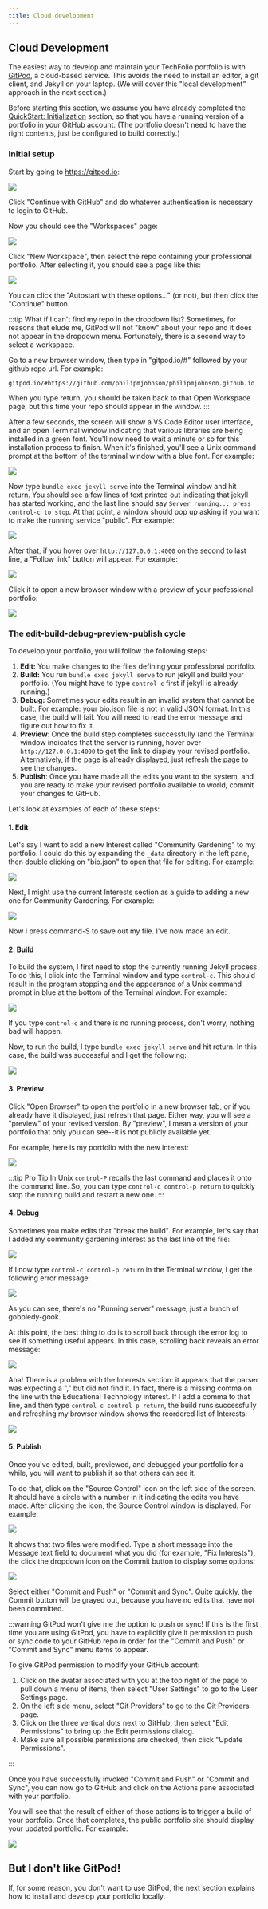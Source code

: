```yaml
---
title: Cloud development
---
```


## Cloud Development

The easiest way to develop and maintain your TechFolio portfolio is with [GitPod](https://gitpod.io), a cloud-based service. This avoids the need to install an editor, a git client, and Jekyll on your laptop. (We will cover this "local development" approach in the next section.)

Before starting this section, we assume you have already completed the [QuickStart: Initialization](/docs/quick-start/initialization.html) section, so that you have a running version of a portfolio in your GitHub account. (The portfolio doesn't need to have the right contents, just be configured to build correctly.)

### Initial setup

Start by going to <https://gitpod.io>:

![](/img/user-guide/cloud-1.png)

Click "Continue with GitHub" and do whatever authentication is necessary to login to GitHub.

Now you should see the "Workspaces" page:

![](/img/user-guide/cloud-2.png)

Click "New Workspace", then select the repo containing your professional portfolio. After selecting it, you should see a page like this:

![](/img/user-guide/cloud-3.png)

You can click the "Autostart with these options..." (or not), but then click the "Continue" button.

:::tip What if I can't find my repo in the dropdown list?
Sometimes, for reasons that elude me, GitPod will not "know" about your repo and it does not appear in the dropdown menu.  Fortunately, there is a second way to select a workspace.

Go to a new browser window, then type in "gitpod.io/#" followed by your github repo url. For example:

```
gitpod.io/#https://github.com/philipmjohnson/philipmjohnson.github.io
```

When you type return, you should be taken back to that Open Workspace page, but this time your repo should appear in the window.
:::

After a few seconds, the screen will show a VS Code Editor user interface, and an open Terminal window indicating that various libraries are being installed in a green font. You'll now need to wait a minute or so for this installation process to finish. When it's finished, you'll see a Unix command prompt at the bottom of the terminal window with a blue font. For example:

![](/img/user-guide/cloud-4.png)

Now type `bundle exec jekyll serve` into the Terminal window and hit return. You should see a few lines of text printed out indicating that jekyll has started working, and the last line should say `Server running... press control-c to stop`. At that point, a window should pop up asking if you want to make the running service "public".  For example:

![](/img/user-guide/cloud-5.png)

After that, if you hover over `http://127.0.0.1:4000` on the second to last line, a "Follow link" button will appear. For example:

![](/img/user-guide/cloud-6.png)

Click it to open a new browser window with a preview of your professional portfolio:

![](/img/user-guide/cloud-7.png)

### The edit-build-debug-preview-publish cycle

To develop your portfolio, you will follow the following steps:

1. **Edit:**  You make changes to the files defining your professional portfolio.
2. **Build:** You run `bundle exec jekyll serve` to run jekyll and build your portfolio. (You might have to type `control-c` first if jekyll is already running.)
3. **Debug:** Sometimes your edits result in an invalid system that cannot be built. For example: your bio.json file is not in valid JSON format. In this case, the build will fail. You will need to read the error message and figure out how to fix it.
4. **Preview**: Once the build step completes successfully (and the Terminal window indicates that the server is running, hover over `http://127.0.0.1:4000` to get the link to display your revised portfolio. Alternatively, if the page is already displayed, just refresh the page to see the changes. 
5. **Publish**: Once you have made all the edits you want to the system, and you are ready to make your revised portfolio available to world, commit your changes to GitHub. 

Let's look at examples of each of these steps:

#### 1. Edit

Let's say I want to add a new Interest called "Community Gardening" to my portfolio. I could do this by expanding the `_data` directory in the left pane, then double clicking on "bio.json" to open that file for editing. For example:

![](/img/user-guide/cloud-8.png)

Next, I might use the current Interests section as a guide to adding a new one for Community Gardening. For example:

![](/img/user-guide/cloud-9.png)

Now I press command-S to save out my file. I've now made an edit.

#### 2. Build

To build the system, I first need to stop the currently running Jekyll process. To do this, I click into the Terminal window and type `control-c`. This should result in the program stopping and the appearance of a Unix command prompt in blue at the bottom of the Terminal window. For example:

![](/img/user-guide/cloud-10.png) 

If you type `control-c` and there is no running process, don't worry, nothing bad will happen.

Now, to run the build, I type `bundle exec jekyll serve` and hit return. In this case, the build was successful and I get the following:

![](/img/user-guide/cloud-11.png) 

#### 3. Preview

Click "Open Browser" to open the portfolio in a new browser tab, or if you already have it displayed, just refresh that page. Either way, you will see a "preview" of your revised version. By "preview", I mean a version of your portfolio that only you can see--it is not publicly available yet.

For example, here is my portfolio with the new interest:

![](/img/user-guide/cloud-12.png) 

:::tip Pro Tip
In Unix `control-P` recalls the last command and places it onto the command line. So, you can type `control-c control-p return` to quickly stop the running build and restart a new one.
:::

#### 4. Debug

Sometimes you make edits that "break the build".  For example, let's say that I added my community gardening interest as the last line of the file:

![](/img/user-guide/cloud-13.png) 

If I now type `control-c control-p return` in the Terminal window, I get the following error message:

![](/img/user-guide/cloud-14.png) 

As you can see, there's no "Running server" message, just a bunch of gobbledy-gook.

At this point, the best thing to do is to scroll back through the error log to see if something useful appears. In this case, scrolling back reveals an  error message:

![](/img/user-guide/cloud-15.png) 

Aha! There is a problem with the Interests section: it appears that the parser was expecting a "," but did not find it. In fact, there is a missing comma on the line with the Educational Technology interest. If I add a comma to that line, and then type `control-c control-p return`, the build runs successfully and refreshing my browser window shows the reordered list of Interests:

![](/img/user-guide/cloud-16.png) 

#### 5. Publish

Once you've edited, built, previewed, and debugged your portfolio for a while, you will want to publish it so that others can see it. 

To do that, click on the "Source Control" icon on the left side of the screen. It should have a circle with a number in it indicating the edits you have made. After clicking the icon, the Source Control window is displayed. For example:

![](/img/user-guide/cloud-17.png) 

It shows that two files were modified. Type a short message into the Message text field to document what you did (for example, "Fix Interests"), the click the dropdown icon on the Commit button to display some options:

![](/img/user-guide/cloud-18.png)

Select either "Commit and Push" or "Commit and Sync". Quite quickly, the Commit button will be grayed out, because you have no edits that have not been committed. 

:::warning GitPod won't give me the option to push or sync!
If this is the first time you are using GitPod, you have to explicitly give it permission to push or sync code to your GitHub repo in order for the "Commit and Push" or "Commit and Sync" menu items to appear. 

To give GitPod permission to modify your GitHub account:

1. Click on the avatar associated with you at the top right of the page to pull down a menu of items, then select "User Settings" to go to the User Settings page.
2. On the left side menu, select "Git Providers" to go to the Git Providers page.
3. Click on the three vertical dots next to GitHub, then select "Edit Permissions" to bring up the Edit permissions dialog.
4. Make sure all possible permissions are checked, then click "Update Permissions".

:::

Once you have successfully invoked "Commit and Push" or "Commit and Sync",  you can now go to GitHub and click on the Actions pane associated with your portfolio. 

You will see that the result of either of those actions is to trigger a build of your portfolio.  Once that completes, the public portfolio site should display your updated portfolio. For example:

![](/img/user-guide/cloud-19.png)

## But I don't like GitPod!

If, for some reason, you don't want to use GitPod, the next section explains how to install and develop your portfolio locally.
